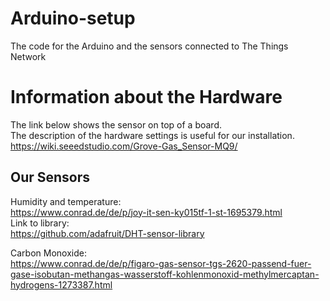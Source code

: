 # Arduino-setup
The code for the Arduino and the sensors connected to The Things Network


# Information about the Hardware
The link below shows the sensor on top of a board.<br />
The description of the hardware settings is useful for our installation.<br />
https://wiki.seeedstudio.com/Grove-Gas_Sensor-MQ9/

## Our Sensors
Humidity and temperature:<br />
https://www.conrad.de/de/p/joy-it-sen-ky015tf-1-st-1695379.html
<br />
Link to library:<br />
https://github.com/adafruit/DHT-sensor-library

Carbon Monoxide:<br />
https://www.conrad.de/de/p/figaro-gas-sensor-tgs-2620-passend-fuer-gase-isobutan-methangas-wasserstoff-kohlenmonoxid-methylmercaptan-hydrogens-1273387.html
